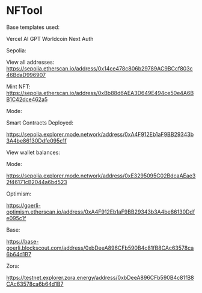 # NFTool

Base templates used: 

Vercel AI GPT
Worldcoin Next Auth

Sepolia: 

View all addresses: https://sepolia.etherscan.io/address/0x14ce478c806b29789AC9BCcf803c46BdaD996907

Mint NFT: https://sepolia.etherscan.io/address/0xBb88d6AEA3D649E494ce50e4A6BB1C42dce462a5 

Mode: 

Smart Contracts Deployed: 

https://sepolia.explorer.mode.network/address/0xA4F912Eb1aF9BB29343b3A4be86130Ddfe095c1f

View wallet balances: 

Mode:

https://sepolia.explorer.mode.network/address/0xE3295095C02BdcaAEae32f46171cB2044a6bd523

Optimism: 

https://goerli-optimism.etherscan.io/address/0xA4F912Eb1aF9BB29343b3A4be86130Ddfe095c1f

Base: 

https://base-goerli.blockscout.com/address/0xbDeeA896CFb590B4c81fB8CAc63578ca6b64d1B7

Zora: 

https://testnet.explorer.zora.energy/address/0xbDeeA896CFb590B4c81fB8CAc63578ca6b64d1B7